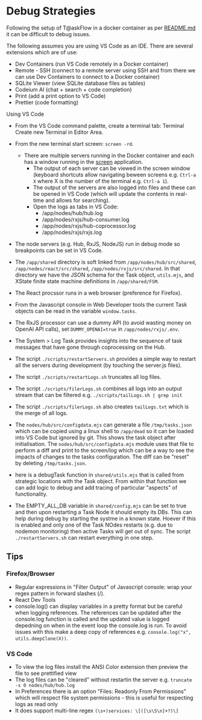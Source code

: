 # Debug Strategies

Following the setup of T@askFlow in a docker container as per [README.md](infra/docker/README.md) it can be difficult to debug issues.

The following assumes you are using VS Code as an IDE. There are several extensions which are of use:
* Dev Containers (run VS Code remotely in a Docker container)
* Remote - SSH (connect to a remote server using SSH and from there we can use Dev Containers to connect to a Docker container)
* SQLite Viewer (view SQLite database files as tables)
* Codeium AI (chat + search + code completion)
* Print (add a print option to VS Code)
* Prettier (code formatting)

Using VS Code
* From the VS Code command palette, create a terminal tab: Terminal Create new Terminal in Editor Area. 
* From the new terminal start screen: `screen -rd`.
  * There are multiple servers running in the Docker container and each has a window running in the [screen](https://linuxize.com/post/how-to-use-linux-screen/) application.
    * The output of each server can be viewed in the screen window (keyboard shortcuts allow navigating beween screens e.g. `Ctrl-a X` where X is the number of the terminal e.g. `Ctrl-a 1`).
    * The output of the servers are also logged into files and these can be opened in VS Code (which will update the contents in real-time and allows for searching).
    * Open the logs as tabs in VS Code:
        * /app/nodes/hub/hub.log
        * /app/nodes/rxjs/hub-consumer.log
        * /app/nodes/rxjs/hub-coprocessor.log
        * /app/nodes/rxjs/rxjs.log
* The node servers (e.g. Hub, RxJS, NodeJS) run in debug mode so breakpoints can be set in VS Code.

* The `/app/shared` directory is soft linked from `/app/nodes/hub/src/shared`, `/app/nodes/react/src/shared`, `/app/nodes/rxjs/src/shared`. In that directory we have the JSON schema for the Task object, `utils.mjs`, and XState finite state machine definitions in `/app/shared/FSM`.
* The React procssor runs in a web browser (preference for Firefox).
* From the Javascript console in Web Developer tools the current Task objects can be read in the variable `window.tasks`.
* The RxJS processor can use a dummy API (to avoid wasting money on OpenAI API calls), set `DUMMY_OPENAI=true` in `/app/nodes/rxjs/.env`.
* The System > Log Task provides insights into the sequence of task messages that have gone through coprocessing on the Hub.
* The script `./scripts/restartServers.sh` provides a simple way to restart all the servers during development (by touching the server.js files).
* The script `./scripts/restartLogs.sh` truncates all log files.
* The script `./scripts/filerLogs.sh` combines all logs into an output stream that can be filtered e.g. `./scripts/tailLogs.sh | grep init`
* The script `./scripts/filerLogs.sh` also creates `tailLogs.txt` which is the merge of all logs.
* The `nodes/hub/src/configdata.mjs` can generate a file `/tmp/tasks.json` which can be copied using a linux shell to `/app/dead` so it can be loaded into VS Code but ignored by git. This shows the task object after initialisation. The `nodes/hub/src/configdata.mjs` module uses that file to perform a diff and print to the screen/log which can be a way to see the impacts of changes to the tasks configuration. The diff can be "reset" by deleting `/tmp/tasks.json`.
* here is a debugTask function in `shared/utils.mjs` that is called from strategic locations with the Task object. From within that function we can add logic to debug and add tracing of particular "aspects" of functionality.
* The EMPTY_ALL_DB variable in `shared/config.mjs` can be set to true and then upon restarting a Task Node it should empty its DBs. This can help during debug by starting the systme in a known state. Hoever if this is enabled and only one of the Task NOdes restarts (e.g. due to nodemon monitoring) then active Tasks will get out of sync. The script `./restartServers.sh` can restart everything in one step.

## Tips

### Firefox/Browser

* Regular expressions in "Filter Output" of Javascript console: wrap your regex pattern in forward slashes (/).
* React Dev Tools
* console.log() can display variables in a pretty format but be careful when logging references. The references can be updated after the console.log function is called and the updated value is logged depedning on when in the event loop the console.log is run. To avoid issues with this make a deep copy of references e.g. `console.log("x", utils.deepClone(X))`.

### VS Code

* To view the log files install the ANSI Color extension then preview the file to see prettified view
* The log files can be "cleared" without restartin the server e.g. `truncate -s 0 nodes/hub/hub.log`
* In Preferences there is an option "Files: Readonly From Permissions" which will respect file system permissions - this is useful for respecting logs as read only
* It does support multi-line regex `(\s+)services: \[([\s\S\n]+?)\]`
